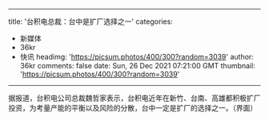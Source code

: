 
---
title: '台积电总裁：台中是扩厂选择之一'
categories: 
 - 新媒体
 - 36kr
 - 快讯
headimg: 'https://picsum.photos/400/300?random=3039'
author: 36kr
comments: false
date: Sun, 26 Dec 2021 07:21:00 GMT
thumbnail: 'https://picsum.photos/400/300?random=3039'
---

<div>   
据报道，台积电公司总裁魏哲家表示，台积电近年在新竹、台南、高雄都积极扩厂投资，为考量产能的平衡以及风险的分散，台中一定是扩厂的选择之一。（界面）  
</div>
            
